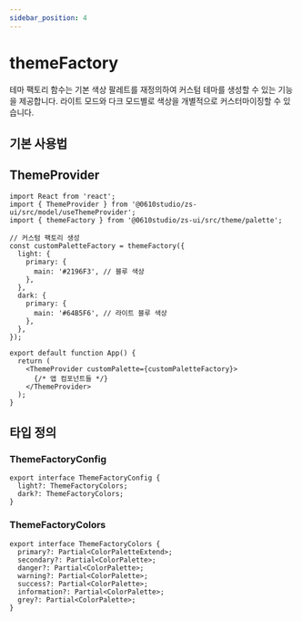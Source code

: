 ```yaml
---
sidebar_position: 4
---
```


# themeFactory

테마 팩토리 함수는 기본 색상 팔레트를 재정의하여 커스텀 테마를 생성할 수 있는 기능을 제공합니다. 라이트 모드와 다크 모드별로 색상을 개별적으로 커스터마이징할 수 있습니다.

## 기본 사용법

## ThemeProvider

```tsx
import React from 'react';
import { ThemeProvider } from '@0610studio/zs-ui/src/model/useThemeProvider';
import { themeFactory } from '@0610studio/zs-ui/src/theme/palette';

// 커스텀 팩토리 생성
const customPaletteFactory = themeFactory({
  light: {
    primary: {
      main: '#2196F3', // 블루 색상
    },
  },
  dark: {
    primary: {
      main: '#64B5F6', // 라이트 블루 색상
    },
  },
});

export default function App() {
  return (
    <ThemeProvider customPalette={customPaletteFactory}>
      {/* 앱 컴포넌트들 */}
    </ThemeProvider>
  );
}
```

## 타입 정의

### ThemeFactoryConfig

```tsx
export interface ThemeFactoryConfig {
  light?: ThemeFactoryColors;
  dark?: ThemeFactoryColors;
}
```

### ThemeFactoryColors

```tsx
export interface ThemeFactoryColors {
  primary?: Partial<ColorPaletteExtend>;
  secondary?: Partial<ColorPalette>;
  danger?: Partial<ColorPalette>;
  warning?: Partial<ColorPalette>;
  success?: Partial<ColorPalette>;
  information?: Partial<ColorPalette>;
  grey?: Partial<ColorPalette>;
}
```
